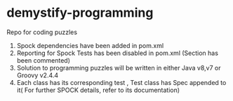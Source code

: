 # demystify-programming
Repo for coding puzzles

1. Spock dependencies have been added in pom.xml
2. Reporting for Spock Tests has been disabled in pom.xml (Section has been commented)
3. Solution to programming puzzles will be written in either Java v8,v7 or Groovy v2.4.4
4. Each class has its corresponding test , Test class has Spec appended to it( For further SPOCK details, refer to its documentation)

